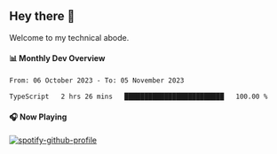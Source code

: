 ## Hey there 👋

Welcome to my technical abode.

#### 📊 Monthly Dev Overview
<!--START_SECTION:waka-->

```txt
From: 06 October 2023 - To: 05 November 2023

TypeScript   2 hrs 26 mins   █████████████████████████   100.00 %
```

<!--END_SECTION:waka-->

#### 🎧 Now Playing

[![spotify-github-profile](https://spotify-github-profile.vercel.app/api/view?uid=james2mid&cover_image=true&theme=natemoo-re)](https://open.spotify.com/user/james2mid?si=2b3baf2b09cb499e)
